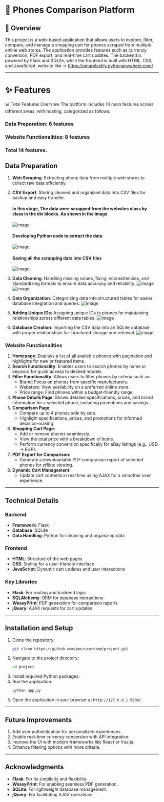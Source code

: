 # 📱 Phones Comparison Platform

## 🌟 Overview

This project is a web-based application that allows users to explore, filter, compare, and manage a shopping cart for phones scraped from multiple online web stores. The application provides features such as currency conversion, PDF export, and real-time cart updates. The backend is powered by Flask and SQLite, while the frontend is built with HTML, CSS, and JavaScript.
website like -> https://omarelsehly.pythonanywhere.com/

---

# ✨ Features
 📊 Total Features Overview
 The platform includes 14 main features across different areas, with hosting, categorized as follows:

### Data Preparation: 6 features
### Website Functionalities: 8 features
### Total 14 features.

## Data Preparation
1. **Web Scraping**: Extracting phone data from multiple web stores to collect raw data efficiently.
2. **CSV Export**: Storing cleaned and organized data into CSV files for backup and easy transfer.

   #### In this stage, The data were scrapped from the websites class by class in the div blocks. As shown in the image
    ![image](https://github.com/user-attachments/assets/9866b369-a5ef-4571-8ba3-76bc8c4cbebd)
   #### Developing Python code to extract the data
   ![image](https://github.com/user-attachments/assets/935a218f-ef0e-455c-aef6-fc20f0f244f3)
   #### Saving all the scrapping data into CSV files
   ![image](https://github.com/user-attachments/assets/d540214b-4e10-4384-b41c-e40cfe11c93d)
   
3. **Data Cleaning**: Handling missing values, fixing inconsistencies, and standardizing formats to ensure data accuracy and reliability.
    ![image](https://github.com/user-attachments/assets/0e4a30ed-f730-46b5-9a96-d61a5bedcf37)
    ![image](https://github.com/user-attachments/assets/eff6e036-825b-4916-8716-8760e0263746)
4. **Data Organization**: Categorizing data into structured tables for easier database integration and queries.
    ![image](https://github.com/user-attachments/assets/63b76854-36c2-4527-ae02-a4caa4fbf2ee)
5. **Adding Unique IDs**: Assigning unique IDs to phones for maintaining relationships across different data tables.
    ![image](https://github.com/user-attachments/assets/d1ed7f94-d022-4572-84e0-e5bb9e8c39d9)
6. **Database Creation**: Importing the CSV data into an SQLite database with proper relationships for structured storage and retrieval.
   ![image](https://github.com/user-attachments/assets/00063c94-4178-4871-a990-a87f00e7506b)

### Website Functionalities
1. **Homepage**: Displays a list of all available phones with pagination and highlights for new or featured items.
2. **Search Functionality**: Enables users to search phones by name or keyword for quick access to desired models.
3. **Filter Functionality**: Allows users to filter phones by criteria such as:
   - Brand: Focus on phones from specific manufacturers.
   - Webstore: View availability on a preferred online store.
   - Price range: Find phones within a budget-friendly range.
4. **Phone Details Page**: Shows detailed specifications, prices, and brand information for a selected phone, including promotions and savings.
5. **Comparison Page**:
   - Compare up to 4 phones side by side.
   - Highlight specifications, prices, and promotions for informed decision-making.
6. **Shopping Cart Page**:
   - Add or remove phones seamlessly.
   - View the total price with a breakdown of items.
   - Perform currency conversion specifically for eBay listings (e.g., USD → EGP).
7. **PDF Export for Comparison**:
   - Generate a downloadable PDF comparison report of selected phones for offline viewing.
8. **Dynamic Cart Management**:
   - Update cart contents in real time using AJAX for a smoother user experience.

---

## Technical Details

### Backend
- **Framework**: Flask
- **Database**: SQLite
- **Data Handling**: Python for cleaning and organizing data

### Frontend
- **HTML**: Structure of the web pages
- **CSS**: Styling for a user-friendly interface
- **JavaScript**: Dynamic cart updates and user interactions

### Key Libraries
- **Flask**: For routing and backend logic
- **SQLAlchemy**: ORM for database interactions
- **WeasyPrint**: PDF generation for comparison reports
- **jQuery**: AJAX requests for cart updates

---

## Installation and Setup
1. Clone the repository:
   ```bash
   git clone https://github.com/yourusername/project.git
   ```
2. Navigate to the project directory:
   ```bash
   cd project
   ```
3. Install required Python packages:
4. Run the application:
   ```bash
   python app.py
   ```
5. Open the application in your browser at `http://127.0.0.1:5000/`.

---



## Future Improvements
1. Add user authentication for personalized experiences.
2. Enable real-time currency conversion with API integration.
3. Improve the UI with modern frameworks like React or Vue.js.
4. Enhance filtering options with more criteria.

---


## Acknowledgments
- **Flask**: For its simplicity and flexibility.
- **WeasyPrint**: For enabling seamless PDF generation.
- **SQLite**: For lightweight database management.
- **jQuery**: For facilitating AJAX operations.

